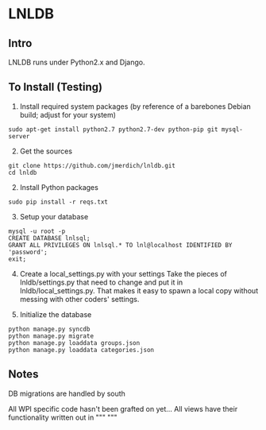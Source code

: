 # LNLDB 

## Intro
LNLDB runs under Python2.x and Django.

## To Install (Testing)
1. Install required system packages (by reference of a barebones Debian build; adjust for your system)
```
sudo apt-get install python2.7 python2.7-dev python-pip git mysql-server
```

2. Get the sources
```
git clone https://github.com/jmerdich/lnldb.git
cd lnldb
```

2. Install Python packages
```
sudo pip install -r reqs.txt
```

3. Setup your database
```
mysql -u root -p
CREATE DATABASE lnlsql;
GRANT ALL PRIVILEGES ON lnlsql.* TO lnl@localhost IDENTIFIED BY 'password';
exit;
```

4. Create a local_settings.py with your settings
Take the pieces of lnldb/settings.py that need to change and put it in lnldb/local_settings.py. 
That makes it easy to spawn a local copy without messing with other coders' settings. 

5. Initialize the database
```
python manage.py syncdb
python manage.py migrate
python manage.py loaddata groups.json
python manage.py loaddata categories.json
````

## Notes

DB migrations are handled by south


All WPI specific code hasn't been grafted on yet...
All views have their functionality written out in """ """
